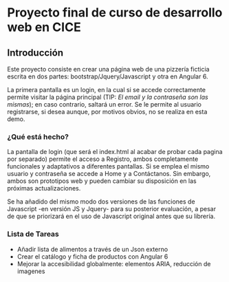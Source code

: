 # Proyecto final de curso de desarrollo web en CICE

## Introducción

Este proyecto consiste en crear una página web de una pizzería ficticia escrita en dos partes: bootstrap/Jquery/Javascript y otra en Angular 6. 

La primera pantalla es un login, en la cual si se accede correctamente permite visitar la página principal (TIP: *El email y la contraseña son las mismas*); en caso contrario, saltará un error. Se le permite al usuario registrarse, si desea aunque, por motivos obvios, no se realiza en esta demo.

### ¿Qué está hecho?

La pantalla de login (que será el index.html al acabar de probar cada pagina por separado) permite el acceso a Registro, ambos completamente funcionales y adaptativos a diferentes pantallas. Si se emplea el mismo usuario y contraseña se accede a Home y a Contáctanos. Sin embargo, ambos son prototipos web y pueden cambiar su disposición en las próximas actualizaciones. 

Se ha añadido del mismo modo dos versiones de las funciones de Javascript -en versión JS y Jquery- para su posterior evaluación, a pesar de que se priorizará en el uso de Javascript original antes que su librería.

### Lista de Tareas

- Añadir lista de alimentos a través de un Json externo 
- Crear el catálogo y ficha de productos con Angular 6
- Mejorar la accesibilidad globalmente: elementos ARIA, reducción de imagenes
